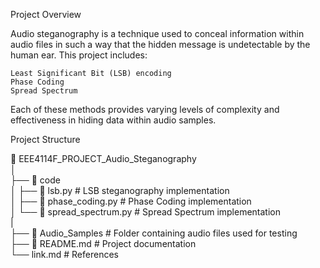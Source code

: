 Project Overview

Audio steganography is a technique used to conceal information within audio files in such a way that the hidden message is undetectable by the human ear. This project includes:

    Least Significant Bit (LSB) encoding
    Phase Coding
    Spread Spectrum

Each of these methods provides varying levels of complexity and effectiveness in hiding data within audio samples.

Project Structure

📂 EEE4114F_PROJECT_Audio_Steganography\
│\
├── 📂 code\
│   ├── 📂 lsb.py           # LSB steganography implementation\
│   ├── 📂 phase_coding.py  # Phase Coding implementation\
│   └── 📂 spread_spectrum.py # Spread Spectrum implementation\
|\
├── 📂 Audio_Samples         # Folder containing audio files used for testing\
├── 📄 README.md             # Project documentation\
└── link.md                  # References
